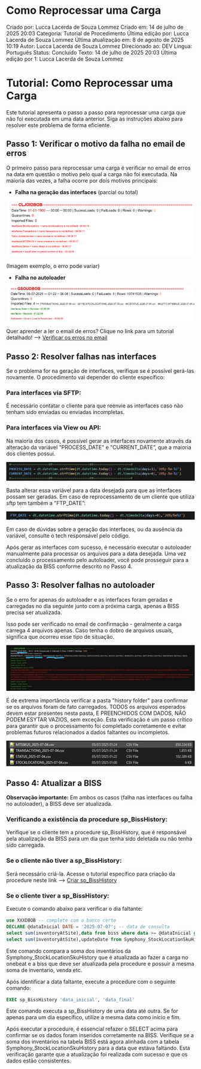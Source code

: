 # Como Reprocessar uma Carga

Criado por: Lucca Lacerda de Souza Lommez
Criado em: 14 de julho de 2025 20:03
Categoria: Tutorial de Procedimento
Última edição por: Lucca Lacerda de Souza Lommez
Última atualização em: 8 de agosto de 2025 10:19
Autor: Lucca Lacerda de Souza Lommez
Direcionado ao: DEV
Lingua: Português
Status: Concluído
Texto: 14 de julho de 2025 20:03
Última edição por 1: Lucca Lacerda de Souza Lommez

# Tutorial: Como Reprocessar uma Carga

Este tutorial apresenta o passo a passo para reprocessar uma carga que não foi executada em uma data anterior. Siga as instruções abaixo para resolver este problema de forma eficiente.

## Passo 1: Verificar o motivo da falha no email de erros

O primeiro passo para reprocessar uma carga é verificar no email de erros na data em questão o motivo pelo qual a carga não foi executada. Na maioria das vezes, a falha ocorre por dois motivos principais:

- **Falha na geração das interfaces** (parcial ou total)

![image.png](Docs/ComoReprocessarumaCarga/image.png)

(Imagem exemplo, o erro pode variar)

- **Falha no autoloader**

![image.png](Docs/ComoReprocessarumaCarga/image%201.png)

Quer aprender a ler o email de erros? Clique no link para um tutorial detalhado! —>  [Verificar os erros no email](https://www.notion.so/Verificar-os-erros-no-email-2306f59d8418807ebab8e95f4151e68b?pvs=21) 

## Passo 2: Resolver falhas nas interfaces

Se o problema for na geração de interfaces, verifique se é possível gerá-las novamente. O procedimento vai depender do cliente específico:

### Para interfaces via SFTP:

É necessário contatar o cliente para que reenvie as interfaces caso não tenham sido enviadas ou enviadas incompletas.

### Para interfaces via View ou API:

Na maioria dos casos, é possível gerar as interfaces novamente através da alteração da variável "PROCESS_DATE" e "CURRENT_DATE”, que a maioria dos clientes possui.

![image.png](Docs/ComoReprocessarumaCarga/image%202.png)

Basta alterar essa variável para a data desejada para que as interfaces possam ser geradas. Em caso de reprocessamento de um cliente que utiliza sftp tem também a "FTP_DATE”:

![image.png](Docs/ComoReprocessarumaCarga/image%203.png)

Em caso de dúvidas sobre a geração das interfaces, ou da ausência da variável, consulte o tech responsável pelo código.

Após gerar as interfaces com sucesso, é necessário executar o autoloader manualmente para processar os arquivos para a data desejada. Uma vez concluído o processamento pelo autoloader, você pode prosseguir para a atualização da BISS conforme descrito no Passo 4.

## Passo 3: Resolver falhas no autoloader

Se o erro for apenas do autoloader e as interfaces foram geradas e carregadas no dia seguinte junto com a próxima carga, apenas a BISS precisa ser atualizada.

Isso pode ser verificado no email de confirmação - geralmente a carga carrega 4 arquivos apenas. Caso tenha o dobro de arquivos usuais, significa que ocorreu esse tipo de situação.

![image.png](Docs/ComoReprocessarumaCarga/image%204.png)

É de extrema importância verificar a pasta "history folder" para confirmar se os arquivos foram de fato carregados. TODOS os arquivos esperados devem estar presentes nesta pasta, E PREENCHIDOS COM DADOS, NÃO PODEM ESYTAR VAZIOS, sem exceção. Esta verificação é um passo crítico para garantir que o processamento foi completado corretamente e evitar problemas futuros relacionados a dados faltantes ou incompletos.

![image.png](Docs/ComoReprocessarumaCarga/25a877d9-14b9-48eb-957b-f9c92f18b1b6.png)

## Passo 4: Atualizar a BISS

**Observação importante:** Em ambos os casos (falha nas interfaces ou falha no autoloader), a BISS deve ser atualizada.

### Verificando a existência da procedure sp_BissHistory:

Verifique se o cliente tem a procedure sp_BissHistory, que é responsável pela atualização da BISS para um dia que tenha sido deletada ou não tenha sido carregada.

### Se o cliente não tiver a sp_BissHistory:

Será necessário criá-la. Acesse o tutorial específico para criação da procedure neste link —> [Criar sp_BissHistory](https://www.notion.so/Criar-sp_BissHistory-2306f59d841880938619d4d8a114f750?pvs=21) 

### Se o cliente tiver a sp_BissHistory:

Execute o comando abaixo para verificar o dia faltante:

```sql
use XXXDBOB -- complete com o banco certo
DECLARE @dataInicial DATE = '2025-07-07'; -- data de consulta
select sum(inventoryAtSite),data from biss where data >= @dataInicial group by data order by data desc
select sum(inventoryAtSite),updateDate from Symphony_StockLocationSkuHistory where updateDate >= @dataInicial group by updateDate order by updateDate desc
```

Este comando compara a soma dos inventários da Symphony_StockLocationSkuHistory que é atualizada ao fazer a carga no onebeat e a biss que deve ser atualizada pela procedure e possuir a mesma soma de inventario, venda etc.

Após identificar a data faltante, execute a procedure com o seguinte comando:

```sql
EXEC sp_BissHistory 'data_inicial', 'data_final'
```

Este comando executa a sp_BissHistory de uma data até outra. Se for apenas para um dia específico, utilize a mesma data como início e fim.

Após executar a procedure, é essencial refazer o SELECT acima para confirmar se os dados foram inseridos corretamente na BISS. Verifique se a soma dos inventários na tabela BISS está agora alinhada com a tabela Symphony_StockLocationSkuHistory para a data que estava faltando. Esta verificação garante que a atualização foi realizada com sucesso e que os dados estão consistentes.